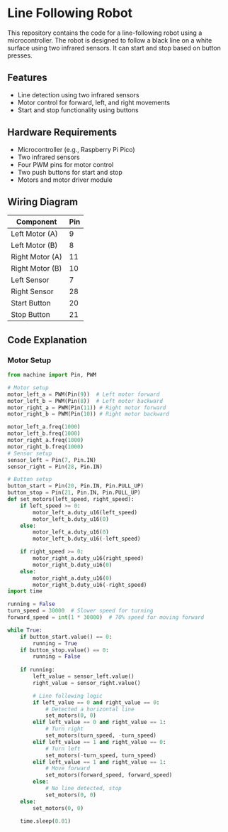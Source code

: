 # Line Following Robot

This repository contains the code for a line-following robot using a microcontroller. The robot is designed to follow a black line on a white surface using two infrared sensors. It can start and stop based on button presses.

## Features

- Line detection using two infrared sensors
- Motor control for forward, left, and right movements
- Start and stop functionality using buttons

## Hardware Requirements

- Microcontroller (e.g., Raspberry Pi Pico)
- Two infrared sensors
- Four PWM pins for motor control
- Two push buttons for start and stop
- Motors and motor driver module

## Wiring Diagram

| Component       | Pin  |
|-----------------|------|
| Left Motor (A)  | 9    |
| Left Motor (B)  | 8    |
| Right Motor (A) | 11   |
| Right Motor (B) | 10   |
| Left Sensor     | 7    |
| Right Sensor    | 28   |
| Start Button    | 20   |
| Stop Button     | 21   |

## Code Explanation

### Motor Setup

```python
from machine import Pin, PWM

# Motor setup
motor_left_a = PWM(Pin(9))  # Left motor forward
motor_left_b = PWM(Pin(8))  # Left motor backward
motor_right_a = PWM(Pin(11)) # Right motor forward
motor_right_b = PWM(Pin(10)) # Right motor backward

motor_left_a.freq(1000)
motor_left_b.freq(1000)
motor_right_a.freq(1000)
motor_right_b.freq(1000)
# Sensor setup
sensor_left = Pin(7, Pin.IN)
sensor_right = Pin(28, Pin.IN)

# Button setup
button_start = Pin(20, Pin.IN, Pin.PULL_UP)
button_stop = Pin(21, Pin.IN, Pin.PULL_UP)
def set_motors(left_speed, right_speed):
    if left_speed >= 0:
        motor_left_a.duty_u16(left_speed)
        motor_left_b.duty_u16(0)
    else:
        motor_left_a.duty_u16(0)
        motor_left_b.duty_u16(-left_speed)

    if right_speed >= 0:
        motor_right_a.duty_u16(right_speed)
        motor_right_b.duty_u16(0)
    else:
        motor_right_a.duty_u16(0)
        motor_right_b.duty_u16(-right_speed)
import time

running = False
turn_speed = 30000  # Slower speed for turning
forward_speed = int(1 * 30000)  # 70% speed for moving forward

while True:
    if button_start.value() == 0:
        running = True
    if button_stop.value() == 0:
        running = False
    
    if running:
        left_value = sensor_left.value()
        right_value = sensor_right.value()

        # Line following logic
        if left_value == 0 and right_value == 0:
            # Detected a horizontal line
            set_motors(0, 0)
        elif left_value == 0 and right_value == 1:
            # Turn right
            set_motors(turn_speed, -turn_speed)
        elif left_value == 1 and right_value == 0:
            # Turn left
            set_motors(-turn_speed, turn_speed)
        elif left_value == 1 and right_value == 1:
            # Move forward
            set_motors(forward_speed, forward_speed)
        else:
            # No line detected, stop
            set_motors(0, 0)
    else:
        set_motors(0, 0)
    
    time.sleep(0.01)
